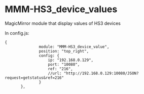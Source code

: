 # MMM-HS3_device_values
MagicMirror module that display values of HS3 devices


In config.js:

    {
                   module: "MMM-HS3_device_value",
                   position: "top_right",
                   config: {
                       ip: "192.168.0.129",
                       port: "10080",
                       ref: "216",
                       //url: "http://192.168.0.129:10080/JSON?request=getstatus&ref=216"
                   }
           },